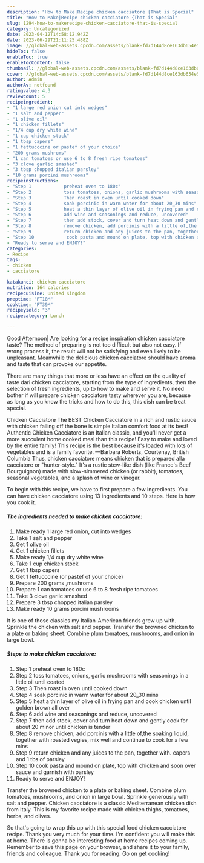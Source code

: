 ```yaml
---
description: "How to Make|Recipe chicken cacciatore {That is Special"
title: "How to Make|Recipe chicken cacciatore {That is Special"
slug: 1294-how-to-makerecipe-chicken-cacciatore-that-is-special
category: Uncategorized
date: 2023-04-12T14:58:12.942Z
date: 2023-06-29T21:11:25.488Z
image: //global-web-assets.cpcdn.com/assets/blank-fd7d144d8ce163db654e5a02c40b08a2775adb7897d16e4062681dc7e1b2800f.png
hideToc: false
enableToc: true
enableTocContent: false
thumbnail: //global-web-assets.cpcdn.com/assets/blank-fd7d144d8ce163db654e5a02c40b08a2775adb7897d16e4062681dc7e1b2800f.png
cover: //global-web-assets.cpcdn.com/assets/blank-fd7d144d8ce163db654e5a02c40b08a2775adb7897d16e4062681dc7e1b2800f.png
author: Admin
authorAv: notfound
ratingvalue: 4.3
reviewcount: 5
recipeingredient:
- "1 large red onion cut into wedges"
- "1 salt and pepper"
- "1 olive oil"
- "1 chicken fillets"
- "1/4 cup dry white wine"
- "1 cup chicken stock"
- "1 tbsp capers"
- "1 fettucccine or pastef of your choice"
- "200 grams mushroms"
- "1 can tomatoes or use 6 to 8 fresh ripe tomatoes"
- "3 clove garlic smashed"
- "3 tbsp chopped italian parsley"
- "10 grams porcini mushrooms"
recipeinstructions:
- "Step 1            preheat oven to 180c"
- "Step 2            toss tomatoes, onions, garlic mushrooms with seasonings in a little oil until coated"
- "Step 3            Then roast in oven until cooked down"
- "Step 4            soak porcinic in warm water for about 20_30 mins"
- "Step 5            heat a thin layer of olive oil in frying pan and cook chicken until golden brown all over"
- "Step 6            add wine and seasonings and reduce, uncovered"
- "Step 7            then add stock, cover and turn heat down and gently cook for about 20 minor until chicken is tender"
- "Step 8            remove chicken, add porcinis with a little of,the soaking liquid, together with roasted vegies, mix well and continue to cook for a few mins"
- "Step 9            return chicken and any juices to the pan, together with. capers and 1 tbs of parsley"
- "Step 10            cook pasta and mound on plate, top with chicken and soon over sauce and garnish with parsley"
- "Ready to serve and ENJOY!"
categories:
- Recipe
tags:
- chicken
- cacciatore

katakunci: chicken cacciatore 
nutrition: 164 calories
recipecuisine: United Kingdom
preptime: "PT18M"
cooktime: "PT39M"
recipeyield: "3"
recipecategory: Lunch

---
```



Good Afternoon| Are looking for a recipe inspiration chicken cacciatore taste? The method of preparing is not too difficult but also not easy. If wrong process it, the result will not be satisfying and even likely to be unpleasant. Meanwhile the delicious chicken cacciatore should have aroma and taste that can provoke our appetite.






There are many things that more or less have an effect on the quality of taste dari chicken cacciatore, starting from the type of ingredients, then the selection of fresh ingredients, up to how to make and serve it. No need bother if will prepare chicken cacciatore tasty wherever you are, because as long as you know the tricks and how to do this, this dish can be treat  special.


Chicken Cacciatore The BEST Chicken Cacciatore in a rich and rustic sauce with chicken falling off the bone is simple Italian comfort food at its best! Authentic Chicken Cacciatore is an Italian classic, and you&#39;ll never get a more succulent home cooked meal than this recipe! Easy to make and loved by the entire family! This recipe is the best because it&#39;s loaded with lots of vegetables and is a family favorite. —Barbara Roberts, Courtenay, British Columbia Thus, chicken cacciatore means chicken that is prepared alla cacciatore or &#34;hunter-style.&#34; It&#39;s a rustic stew-like dish (like France&#39;s Beef Bourguignon) made with slow-simmered chicken (or rabbit), tomatoes, seasonal vegetables, and a splash of wine or vinegar.


To begin with this recipe, we have to first prepare a few ingredients. You can have chicken cacciatore using 13 ingredients and 10 steps. Here is how you cook it.

<!--inarticleads1-->

##### The ingredients needed to make chicken cacciatore:

1. Make ready 1 large red onion, cut into wedges
1. Take 1 salt and pepper
1. Get 1 olive oil
1. Get 1 chicken fillets
1. Make ready 1/4 cup dry white wine
1. Take 1 cup chicken stock
1. Get 1 tbsp capers
1. Get 1 fettucccine (or pastef of your choice)
1. Prepare 200 grams ,mushroms
1. Prepare 1 can tomatoes or use 6 to 8 fresh ripe tomatoes
1. Take 3 clove garlic smashed
1. Prepare 3 tbsp chopped italian parsley
1. Make ready 10 grams porcini mushrooms


It is one of those classics my Italian-American friends grew up with. Sprinkle the chicken with salt and pepper. Transfer the browned chicken to a plate or baking sheet. Combine plum tomatoes, mushrooms, and onion in large bowl. 

<!--inarticleads2-->

##### Steps to make chicken cacciatore:

1. Step 1            preheat oven to 180c
1. Step 2            toss tomatoes, onions, garlic mushrooms with seasonings in a little oil until coated
1. Step 3            Then roast in oven until cooked down
1. Step 4            soak porcinic in warm water for about 20_30 mins
1. Step 5            heat a thin layer of olive oil in frying pan and cook chicken until golden brown all over
1. Step 6            add wine and seasonings and reduce, uncovered
1. Step 7            then add stock, cover and turn heat down and gently cook for about 20 minor until chicken is tender
1. Step 8            remove chicken, add porcinis with a little of,the soaking liquid, together with roasted vegies, mix well and continue to cook for a few mins
1. Step 9            return chicken and any juices to the pan, together with. capers and 1 tbs of parsley
1. Step 10            cook pasta and mound on plate, top with chicken and soon over sauce and garnish with parsley
1. Ready to serve and ENJOY!

Transfer the browned chicken to a plate or baking sheet. Combine plum tomatoes, mushrooms, and onion in large bowl. Sprinkle generously with salt and pepper. Chicken cacciatore is a classic Mediterranean chicken dish from Italy. This is my favorite recipe made with chicken thighs, tomatoes, herbs, and olives. 

So that's going to wrap this up with this special food chicken cacciatore recipe. Thank you very much for your time. I'm confident you will make this at home. There is gonna be interesting food at home recipes coming up. Remember to save this page on your browser, and share it to your family, friends and colleague. Thank you for reading. Go on get cooking!
